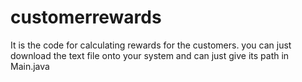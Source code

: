 # customerrewards
It is the code for calculating rewards for the customers.
you can just download the text file onto your system and can just give its path in Main.java
